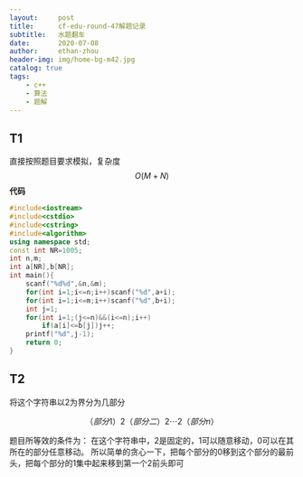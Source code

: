 ```yaml
---
layout:     post
title:      cf-edu-round-47解题记录
subtitle:   水题翻车
date:       2020-07-08
author:     ethan-zhou
header-img: img/home-bg-m42.jpg
catalog: true
tags:
    - c++
    - 算法
    - 题解
---
```

## T1
直接按照题目要求模拟，复杂度$$O(M+N)$$
**代码**
```cpp
#include<iostream>
#include<cstdio>
#include<cstring>
#include<algorithm>
using namespace std;
const int NR=1005;
int n,m;
int a[NR],b[NR];
int main(){
	scanf("%d%d",&n,&m);
	for(int i=1;i<=n;i++)scanf("%d",a+i);
	for(int i=1;i<=m;i++)scanf("%d",b+i);
	int j=1;
	for(int i=1;(j<=n)&&(i<=n);i++)
		if(a[i]<=b[j])j++;
	printf("%d",j-1);
	return 0;
}

```
## T2
将这个字符串以2为界分为几部分

$$（部分1）2（部分二）2\cdots2（部分n）$$

题目所等效的条件为：
在这个字符串中，2是固定的，1可以随意移动，0可以在其所在的部分任意移动。
所以简单的贪心一下，把每个部分的0移到这个部分的最前头，把每个部分的1集中起来移到第一个2前头即可
<!--stackedit_data:
eyJoaXN0b3J5IjpbLTcwMDIxNTAsMTEzNjk3MzM3MiwtOTYyMj
Y1NDIzLDk4NTg4MjI0N119
-->